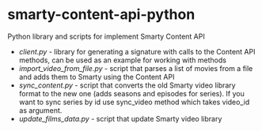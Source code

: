 # smarty-content-api-python
Python library and scripts for implement Smarty Content API

* *client.py* - library for generating a signature with calls to the Content API methods, can be used as an example for working with methods
* *import_video_from_file.py* - script that parses a list of movies from a file and adds them to Smarty using the Content API
* *sync_content.py* - script that converts the old Smarty video library format to the new one (adds seasons and episodes for series). If you want to sync series by id use sync_video method which takes video_id as argument.
* *update_films_data.py* - script that update Smarty video library
